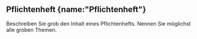 ## Pflichtenheft {name:"Pflichtenheft"}
<p>Beschreiben Sie grob den Inhalt eines Pflichtenhefts. Nennen Sie möglichst alle groben Themen.</p>
